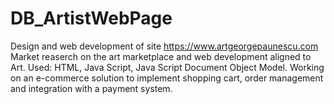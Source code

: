 # DB_ArtistWebPage

Design and web development of site https://www.artgeorgepaunescu.com 
Market reaserch on the art marketplace and web development aligned to Art.
Used: HTML, Java Script, Java Script Document Object Model.
Working on an e-commerce solution to implement shopping cart, order management and integration with a payment system.
